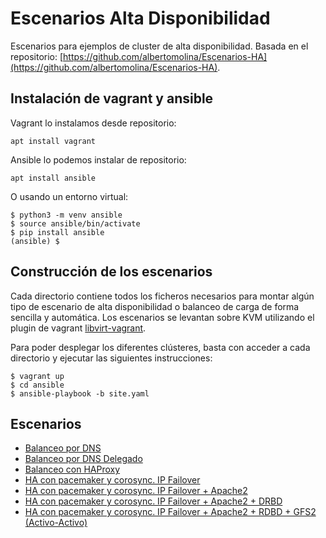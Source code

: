 # Escenarios Alta Disponibilidad

Escenarios para ejemplos de cluster de alta disponibilidad. Basada en el repositorio:  [https://github.com/albertomolina/Escenarios-HA](https://github.com/albertomolina/Escenarios-HA).

## Instalación de vagrant y ansible

Vagrant lo instalamos desde repositorio:

    apt install vagrant

Ansible lo podemos instalar de repositorio:

    apt install ansible

O usando un entorno virtual:

    $ python3 -m venv ansible
    $ source ansible/bin/activate
    $ pip install ansible
    (ansible) $

## Construcción de los escenarios

Cada directorio contiene todos los ficheros necesarios para montar algún tipo de escenario de alta disponibilidad o balanceo de carga de forma sencilla y automática. Los escenarios se levantan sobre KVM utilizando el plugin de vagrant [libvirt-vagrant](https://github.com/vagrant-libvirt/vagrant-libvirt).

Para poder desplegar los diferentes clústeres, basta con acceder a cada directorio y ejecutar las siguientes instrucciones:

    $ vagrant up
    $ cd ansible
    $ ansible-playbook -b site.yaml
    
## Escenarios

* [Balanceo por DNS](01-Balanceo-DNS)
* [Balanceo por DNS Delegado](02-Balanceo-DNS-Nombres-Virtuales)
* [Balanceo con HAProxy](03-Balanceo-HAProxy)
* [HA con pacemaker y corosync. IP Failover](04-HA-IPFailover)
* [HA con pacemaker y corosync. IP Failover + Apache2](05-HA-IPFailover-Apache2)
* [HA con pacemaker y corosync. IP Failover + Apache2 + DRBD](06-HA-IPFailover-Apache2+DRBD)
* [HA con pacemaker y corosync. IP Failover + Apache2 + RDBD + GFS2 (Activo-Activo)](07-HA-IPFailover-Apache2+DRBD+GFS2)
